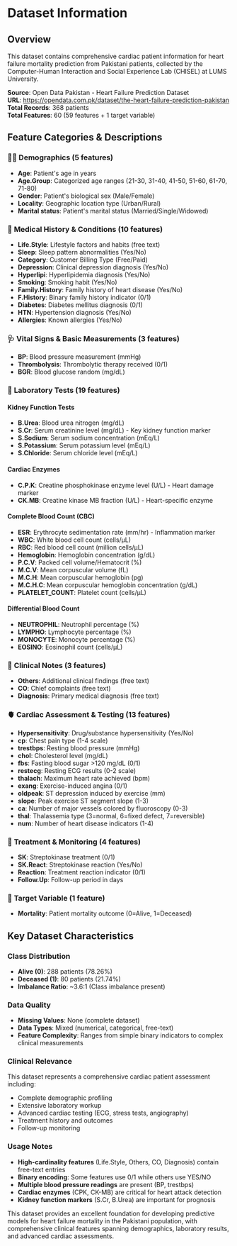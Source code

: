 # Dataset Information

## Overview
This dataset contains comprehensive cardiac patient information for heart failure mortality prediction from Pakistani patients, collected by the Computer-Human Interaction and Social Experience Lab (CHISEL) at LUMS University.

**Source**: Open Data Pakistan - Heart Failure Prediction Dataset  
**URL**: https://opendata.com.pk/dataset/the-heart-failure-prediction-pakistan  
**Total Records**: 368 patients  
**Total Features**: 60 (59 features + 1 target variable)

## Feature Categories & Descriptions

### 🧑‍⚕️ **Demographics (5 features)**
- **Age**: Patient's age in years
- **Age.Group**: Categorized age ranges (21-30, 31-40, 41-50, 51-60, 61-70, 71-80)
- **Gender**: Patient's biological sex (Male/Female)
- **Locality**: Geographic location type (Urban/Rural)
- **Marital status**: Patient's marital status (Married/Single/Widowed)

### 🏥 **Medical History & Conditions (10 features)**
- **Life.Style**: Lifestyle factors and habits (free text)
- **Sleep**: Sleep pattern abnormalities (Yes/No)
- **Category**: Customer Billing Type (Free/Paid)
- **Depression**: Clinical depression diagnosis (Yes/No)
- **Hyperlipi**: Hyperlipidemia diagnosis (Yes/No)
- **Smoking**: Smoking habit (Yes/No)
- **Family.History**: Family history of heart disease (Yes/No)
- **F.History**: Binary family history indicator (0/1)
- **Diabetes**: Diabetes mellitus diagnosis (0/1)
- **HTN**: Hypertension diagnosis (Yes/No)
- **Allergies**: Known allergies (Yes/No)

### 🩺 **Vital Signs & Basic Measurements (3 features)**
- **BP**: Blood pressure measurement (mmHg)
- **Thrombolysis**: Thrombolytic therapy received (0/1)
- **BGR**: Blood glucose random (mg/dL)

### 🧪 **Laboratory Tests (19 features)**

#### Kidney Function Tests
- **B.Urea**: Blood urea nitrogen (mg/dL)
- **S.Cr**: Serum creatinine level (mg/dL) - Key kidney function marker
- **S.Sodium**: Serum sodium concentration (mEq/L)
- **S.Potassium**: Serum potassium level (mEq/L)
- **S.Chloride**: Serum chloride level (mEq/L)

#### Cardiac Enzymes
- **C.P.K**: Creatine phosphokinase enzyme level (U/L) - Heart damage marker
- **CK.MB**: Creatine kinase MB fraction (U/L) - Heart-specific enzyme

#### Complete Blood Count (CBC)
- **ESR**: Erythrocyte sedimentation rate (mm/hr) - Inflammation marker
- **WBC**: White blood cell count (cells/μL)
- **RBC**: Red blood cell count (million cells/μL)
- **Hemoglobin**: Hemoglobin concentration (g/dL)
- **P.C.V**: Packed cell volume/Hematocrit (%)
- **M.C.V**: Mean corpuscular volume (fL)
- **M.C.H**: Mean corpuscular hemoglobin (pg)
- **M.C.H.C**: Mean corpuscular hemoglobin concentration (g/dL)
- **PLATELET_COUNT**: Platelet count (cells/μL)

#### Differential Blood Count
- **NEUTROPHIL**: Neutrophil percentage (%)
- **LYMPHO**: Lymphocyte percentage (%)
- **MONOCYTE**: Monocyte percentage (%)
- **EOSINO**: Eosinophil count (cells/μL)

### 📝 **Clinical Notes (3 features)**
- **Others**: Additional clinical findings (free text)
- **CO**: Chief complaints (free text)
- **Diagnosis**: Primary medical diagnosis (free text)

### 🫀 **Cardiac Assessment & Testing (13 features)**
- **Hypersensitivity**: Drug/substance hypersensitivity (Yes/No)
- **cp**: Chest pain type (1-4 scale)
- **trestbps**: Resting blood pressure (mmHg)
- **chol**: Cholesterol level (mg/dL)
- **fbs**: Fasting blood sugar >120 mg/dL (0/1)
- **restecg**: Resting ECG results (0-2 scale)
- **thalach**: Maximum heart rate achieved (bpm)
- **exang**: Exercise-induced angina (0/1)
- **oldpeak**: ST depression induced by exercise (mm)
- **slope**: Peak exercise ST segment slope (1-3)
- **ca**: Number of major vessels colored by fluoroscopy (0-3)
- **thal**: Thalassemia type (3=normal, 6=fixed defect, 7=reversible)
- **num**: Number of heart disease indicators (1-4)

### 💊 **Treatment & Monitoring (4 features)**
- **SK**: Streptokinase treatment (0/1)
- **SK.React**: Streptokinase reaction (Yes/No)
- **Reaction**: Treatment reaction indicator (0/1)
- **Follow.Up**: Follow-up period in days

### 🎯 **Target Variable (1 feature)**
- **Mortality**: Patient mortality outcome (0=Alive, 1=Deceased)

## Key Dataset Characteristics

### Class Distribution
- **Alive (0)**: 288 patients (78.26%)
- **Deceased (1)**: 80 patients (21.74%)
- **Imbalance Ratio**: ~3.6:1 (Class imbalance present)

### Data Quality
- **Missing Values**: None (complete dataset)
- **Data Types**: Mixed (numerical, categorical, free-text)
- **Feature Complexity**: Ranges from simple binary indicators to complex clinical measurements

### Clinical Relevance
This dataset represents a comprehensive cardiac patient assessment including:
- Complete demographic profiling
- Extensive laboratory workup
- Advanced cardiac testing (ECG, stress tests, angiography)
- Treatment history and outcomes
- Follow-up monitoring

### Usage Notes
- **High-cardinality features** (Life.Style, Others, CO, Diagnosis) contain free-text entries
- **Binary encoding**: Some features use 0/1 while others use YES/NO
- **Multiple blood pressure readings** are present (BP, trestbps)
- **Cardiac enzymes** (CPK, CK-MB) are critical for heart attack detection
- **Kidney function markers** (S.Cr, B.Urea) are important for prognosis

This dataset provides an excellent foundation for developing predictive models for heart failure mortality in the Pakistani population, with comprehensive clinical features spanning demographics, laboratory results, and advanced cardiac assessments.
